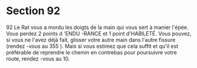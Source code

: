 # Section 92

92
Le Rat vous a mordu les doigts de la main qui vous sert à manier
l'épée. Vous perdez 2 points d 'ENDU -RANCE  et 1 point
d'HABlLETÉ.  Vous pouvez, si vous ne l'avez déjà fait, glisser
votre autre main dans l'autre fissure (rendez -vous au 355 ). Mais
si vous estimez que cela suffit et qu'il est préférable de reprendre
le chemin en contrebas pour poursuivre votre route, rendez -vous
au 10.